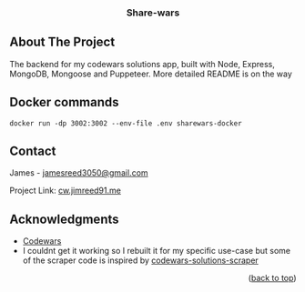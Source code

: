
<a name="readme-top"></a>
<h3 align="center">Share-wars</h3>



</details>

<!-- ABOUT THE PROJECT -->
## About The Project
The backend for my codewars solutions app, built with Node, Express, MongoDB, Mongoose and Puppeteer. More detailed README is on the way

## Docker commands
``` docker build -t sharewars-docker .
docker run -dp 3002:3002 --env-file .env sharewars-docker
```

<!-- CONTACT -->
## Contact
James - jamesreed3050@gmail.com

Project Link: [cw.jimreed91.me](https://cw.jimreed91.me)




## Acknowledgments

* [Codewars](https://www.codewars.com)
* I couldnt get it working so I rebuilt it for my specific use-case but some of the scraper code is inspired by [codewars-solutions-scraper](https://www.npmjs.com/package/codewars-solutions-scraper?activeTab=readme)

<p align="right">(<a href="#readme-top">back to top</a>)</p>
